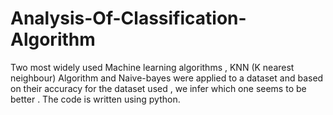 # Analysis-Of-Classification-Algorithm
Two most widely used Machine learning algorithms , KNN (K nearest neighbour) Algorithm and Naive-bayes were applied to a dataset and based on their accuracy for the dataset used , we infer which one seems to be better . The code is written using python.
